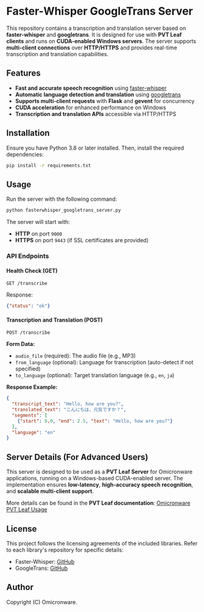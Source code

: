 # Faster-Whisper GoogleTrans Server

This repository contains a transcription and translation server based on **faster-whisper** and **googletrans**. It is designed for use with **PVT Leaf clients** and runs on **CUDA-enabled Windows servers**. The server supports **multi-client connections** over **HTTP/HTTPS** and provides real-time transcription and translation capabilities.

## Features

- **Fast and accurate speech recognition** using [faster-whisper](https://github.com/SYSTRAN/faster-whisper)
- **Automatic language detection and translation** using [googletrans](https://github.com/ssut/py-googletrans)
- **Supports multi-client requests** with **Flask** and **gevent** for concurrency
- **CUDA acceleration** for enhanced performance on Windows
- **Transcription and translation APIs** accessible via HTTP/HTTPS

## Installation

Ensure you have Python 3.8 or later installed. Then, install the required dependencies:

```sh
pip install -r requirements.txt
```

## Usage

Run the server with the following command:

```sh
python fasterwhisper_googletrans_server.py
```

The server will start with:

- **HTTP** on port `9000`
- **HTTPS** on port `9443` (if SSL certificates are provided)

### API Endpoints

#### Health Check (GET)

```http
GET /transcribe
```

Response:

```json
{"status": "ok"}
```

#### Transcription and Translation (POST)

```http
POST /transcribe
```

**Form Data:**

- `audio_file` (required): The audio file (e.g., MP3)
- `from_language` (optional): Language for transcription (auto-detect if not specified)
- `to_language` (optional): Target translation language (e.g., `en`, `ja`)

**Response Example:**

```json
{
  "transcript_text": "Hello, how are you?",
  "translated_text": "こんにちは、元気ですか？",
  "segments": [
    {"start": 0.0, "end": 2.5, "text": "Hello, how are you?"}
  ],
  "language": "en"
}
```

## Server Details (For Advanced Users)

This server is designed to be used as a **PVT Leaf Server** for Omicronware applications, running on a Windows-based CUDA-enabled server. The implementation ensures **low-latency**, **high-accuracy speech recognition**, and **scalable multi-client support**.

More details can be found in the **PVT Leaf documentation**: [Omicronware PVT Leaf Usage](https://www.omicronware.com/home/pvtleaf-usage/)

## License

This project follows the licensing agreements of the included libraries. Refer to each library's repository for specific details:

- Faster-Whisper: [GitHub](https://github.com/SYSTRAN/faster-whisper)
- GoogleTrans: [GitHub](https://github.com/ssut/py-googletrans)

## Author

Copyright (C) Omicronware.

